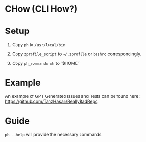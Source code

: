 # CHow (CLI How?)

# Setup 

1. Copy `ph` to `/usr/local/bin`

2. Copy `zprofile_script` to `~/.zprofile` or `bashrc` correspondingly.

3. Copy `ph_commands.sh` to `$HOME``

# Example

An example of GPT Generated Issues and Tests can be found here: https://github.com/TanzHasan/ReallyBadRepo.

# Guide
`ph --help` will provide the necessary commands
